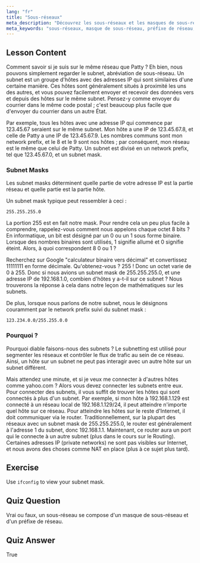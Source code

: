 ```yaml
---
lang: "fr"
title: "Sous-réseaux"
meta_description: "Découvrez les sous-réseaux et les masques de sous-réseau dans le réseau Linux. Comprenez les préfixes de réseau et comment les sous-réseaux segmentent le trafic. Démarrez avec ce guide convivial pour débutants !"
meta_keywords: "sous-réseaux, masque de sous-réseau, préfixe de réseau, réseau Linux, adresse IP, débutant, tutoriel, ifconfig"
---
```


## Lesson Content

Comment savoir si je suis sur le même réseau que Patty ? Eh bien, nous pouvons simplement regarder le subnet, abréviation de sous-réseau. Un subnet est un groupe d'hôtes avec des adresses IP qui sont similaires d'une certaine manière. Ces hôtes sont généralement situés à proximité les uns des autres, et vous pouvez facilement envoyer et recevoir des données vers et depuis des hôtes sur le même subnet. Pensez-y comme envoyer du courrier dans le même code postal ; c'est beaucoup plus facile que d'envoyer du courrier dans un autre État.

Par exemple, tous les hôtes avec une adresse IP qui commence par 123.45.67 seraient sur le même subnet. Mon hôte a une IP de 123.45.67.8, et celle de Patty a une IP de 123.45.67.9. Les nombres communs sont mon network prefix, et le 8 et le 9 sont nos hôtes ; par conséquent, mon réseau est le même que celui de Patty. Un subnet est divisé en un network prefix, tel que 123.45.67.0, et un subnet mask.

### Subnet Masks

Les subnet masks déterminent quelle partie de votre adresse IP est la partie réseau et quelle partie est la partie hôte.

Un subnet mask typique peut ressembler à ceci :

```plaintext
255.255.255.0
```

La portion 255 est en fait notre mask. Pour rendre cela un peu plus facile à comprendre, rappelez-vous comment nous appelons chaque octet 8 bits ? En informatique, un bit est désigné par un 0 ou un 1 sous forme binaire. Lorsque des nombres binaires sont utilisés, 1 signifie allumé et 0 signifie éteint. Alors, à quoi correspondent 8 0 ou 1 ?

Recherchez sur Google "calculateur binaire vers décimal" et convertissez 11111111 en forme décimale. Qu'obtenez-vous ? 255 ! Donc un octet varie de 0 à 255. Donc si nous avions un subnet mask de 255.255.255.0, et une adresse IP de 192.168.1.0, combien d'hôtes y a-t-il sur ce subnet ? Nous trouverons la réponse à cela dans notre leçon de mathématiques sur les subnets.

De plus, lorsque nous parlons de notre subnet, nous le désignons couramment par le network prefix suivi du subnet mask :

```plaintext
123.234.0.0/255.255.0.0
```

### Pourquoi ?

Pourquoi diable faisons-nous des subnets ? Le subnetting est utilisé pour segmenter les réseaux et contrôler le flux de trafic au sein de ce réseau. Ainsi, un hôte sur un subnet ne peut pas interagir avec un autre hôte sur un subnet différent.

Mais attendez une minute, et si je veux me connecter à d'autres hôtes comme yahoo.com ? Alors vous devez connecter les subnets entre eux. Pour connecter des subnets, il vous suffit de trouver les hôtes qui sont connectés à plus d'un subnet. Par exemple, si mon hôte à 192.168.1.129 est connecté à un réseau local de 192.168.1.129/24, il peut atteindre n'importe quel hôte sur ce réseau. Pour atteindre les hôtes sur le reste d'Internet, il doit communiquer via le router. Traditionnellement, sur la plupart des réseaux avec un subnet mask de 255.255.255.0, le router est généralement à l'adresse 1 du subnet, donc 192.168.1.1. Maintenant, ce router aura un port qui le connecte à un autre subnet (plus dans le cours sur le Routing). Certaines adresses IP (private networks) ne sont pas visibles sur Internet, et nous avons des choses comme NAT en place (plus à ce sujet plus tard).

## Exercise

Use `ifconfig` to view your subnet mask.

## Quiz Question

Vrai ou faux, un sous-réseau se compose d'un masque de sous-réseau et d'un préfixe de réseau.

## Quiz Answer

True
